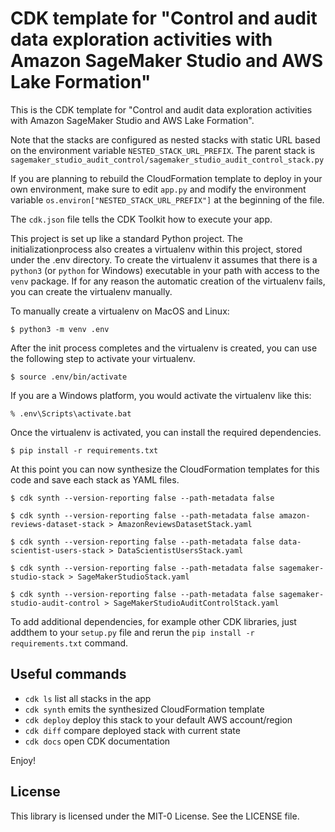 # CDK template for "Control and audit data exploration activities with Amazon SageMaker Studio and AWS Lake Formation"

This is the CDK template for "Control and audit data exploration activities with Amazon SageMaker Studio and AWS Lake Formation".

Note that the stacks are configured as nested stacks with static URL based on the environment variable `NESTED_STACK_URL_PREFIX`. The parent stack is `sagemaker_studio_audit_control/sagemaker_studio_audit_control_stack.py`

If you are planning to rebuild the CloudFormation template to deploy in your own environment, make sure to edit `app.py` and modify the environment variable `os.environ["NESTED_STACK_URL_PREFIX"]` at the beginning of the file.

The `cdk.json` file tells the CDK Toolkit how to execute your app.

This project is set up like a standard Python project.  The initializationprocess also creates a virtualenv within this project, stored under the .env directory.  To create the virtualenv it assumes that there is a `python3` (or `python` for Windows) executable in your path with access to the `venv` package. If for any reason the automatic creation of the virtualenv fails, you can create the virtualenv manually.

To manually create a virtualenv on MacOS and Linux:

```
$ python3 -m venv .env
```

After the init process completes and the virtualenv is created, you can use the following step to activate your virtualenv.

```
$ source .env/bin/activate
```

If you are a Windows platform, you would activate the virtualenv like this:

```
% .env\Scripts\activate.bat
```

Once the virtualenv is activated, you can install the required dependencies.

```
$ pip install -r requirements.txt
```

At this point you can now synthesize the CloudFormation templates for this code and save each stack as YAML files.

```
$ cdk synth --version-reporting false --path-metadata false

$ cdk synth --version-reporting false --path-metadata false amazon-reviews-dataset-stack > AmazonReviewsDatasetStack.yaml

$ cdk synth --version-reporting false --path-metadata false data-scientist-users-stack > DataScientistUsersStack.yaml

$ cdk synth --version-reporting false --path-metadata false sagemaker-studio-stack > SageMakerStudioStack.yaml

$ cdk synth --version-reporting false --path-metadata false sagemaker-studio-audit-control > SageMakerStudioAuditControlStack.yaml
```

To add additional dependencies, for example other CDK libraries, just addthem to your `setup.py` file and rerun the `pip install -r requirements.txt` command.

## Useful commands

 * `cdk ls`          list all stacks in the app
 * `cdk synth`       emits the synthesized CloudFormation template
 * `cdk deploy`      deploy this stack to your default AWS account/region
 * `cdk diff`        compare deployed stack with current state
 * `cdk docs`        open CDK documentation

Enjoy!

## License

This library is licensed under the MIT-0 License. See the LICENSE file.
